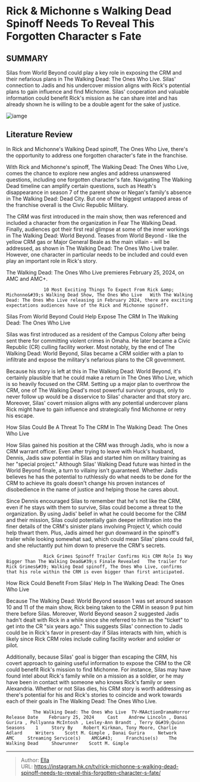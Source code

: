 # Rick &amp; Michonne s Walking Dead Spinoff Needs To Reveal This Forgotten Character s Fate


## SUMMARY 



  Silas from World Beyond could play a key role in exposing the CRM and their nefarious plans in The Walking Dead: The Ones Who Live.   Silas&#39; connection to Jadis and his undercover mission aligns with Rick&#39;s potential plans to gain influence and find Michonne.   Silas&#39; cooperation and valuable information could benefit Rick&#39;s mission as he can share intel and has already shown he is willing to be a double agent for the sake of justice.  

![iamge](https://static1.srcdn.com/wordpress/wp-content/uploads/2024/01/rick-michonne-silas-thewalkingdead.jpg)

## Literature Review

In Rick and Michonne&#39;s Walking Dead spinoff, The Ones Who Live, there&#39;s the opportunity to address one forgotten character&#39;s fate in the franchise.




With Rick and Michonne&#39;s spinoff, The Walking Dead: The Ones Who Live, comes the chance to explore new angles and address unanswered questions, including one forgotten character&#39;s fate. Navigating The Walking Dead timeline can amplify certain questions, such as Heath&#39;s disappearance in season 7 of the parent show or Negan&#39;s family&#39;s absence in The Walking Dead: Dead City. But one of the biggest untapped areas of the franchise overall is the Civic Republic Military.




The CRM was first introduced in the main show, then was referenced and included a character from the organization in Fear The Walking Dead. Finally, audiences got their first real glimpse at some of the inner workings in The Walking Dead: World Beyond. Teases from World Beyond - like the yellow CRM gas or Major General Beale as the main villain - will be addressed, as shown in The Walking Dead: The Ones Who Live trailer. However, one character in particular needs to be included and could even play an important role in Rick&#39;s story.



The Walking Dead: The Ones Who Live premieres February 25, 2024, on AMC and AMC&#43;.




                  10 Most Exciting Things To Expect From Rick &amp; Michonne&#39;s Walking Dead Show, The Ones Who Live   With The Walking Dead: The Ones Who Live releasing in February 2024, there are exciting expectations audiences have of the Rick and Michonne spinoff.   





 Silas From World Beyond Could Help Expose The CRM In The Walking Dead: The Ones Who Live 
          

Silas was first introduced as a resident of the Campus Colony after being sent there for committing violent crimes in Omaha. He later became a Civic Republic (CR) culling facility worker. Most notably, by the end of The Walking Dead: World Beyond, Silas became a CRM soldier with a plan to infiltrate and expose the military&#39;s nefarious plans to the CR government.

Because his story is left at this in The Walking Dead: World Beyond, it&#39;s certainly plausible that he could make a return in The Ones Who Live, which is so heavily focused on the CRM. Setting up a major plan to overthrow the CRM, one of The Walking Dead&#39;s most powerful survivor groups, only to never follow up would be a disservice to Silas&#39; character and that story arc. Moreover, Silas&#39; covert mission aligns with any potential undercover plans Rick might have to gain influence and strategically find Michonne or retry his escape.






 How Silas Could Be A Threat To The CRM In The Walking Dead: The Ones Who Live 
          

How Silas gained his position at the CRM was through Jadis, who is now a CRM warrant officer. Even after trying to leave with Huck&#39;s husband, Dennis, Jadis saw potential in Silas and started him on military training as her &#34;special project.&#34; Although Silas&#39; Walking Dead future was hinted in the World Beyond finale, a turn to villainy isn&#39;t guaranteed. Whether Jadis believes he has the potential to ruthlessly do what needs to be done for the CRM to achieve its goals doesn&#39;t change his proven instances of disobedience in the name of justice and helping those he cares about.

Since Dennis encouraged Silas to remember that he&#39;s not like the CRM, even if he stays with them to survive, Silas could become a threat to the organization. By using Jadis&#39; belief in what he could become for the CRM and their mission, Silas could potentially gain deeper infiltration into the finer details of the CRM&#39;s sinister plans involving Project V, which could help thwart them. Plus, Jadis aimed her gun downward in the spinoff&#39;s trailer while looking somewhat sad, which could mean Silas&#39; plans could fail, and she reluctantly put him down to preserve the CRM&#39;s secrets.




                  Rick Grimes Spinoff Trailer Confirms His CRM Role Is Way Bigger Than The Walking Dead&#39;s Finale Revealed   The trailer for Rick Grimes&#39; Walking Dead spinoff, The Ones Who Live, confirms that his role within the CRM is even bigger than first anticipated.   



 How Rick Could Benefit From Silas’ Help In The Walking Dead: The Ones Who Live 
         

Because The Walking Dead: World Beyond season 1 was set around season 10 and 11 of the main show, Rick being taken to the CRM in season 9 put him there before Silas. Moreover, World Beyond season 2 suggested Jadis hadn&#39;t dealt with Rick in a while since she referred to him as the &#34;ticket&#34; to get into the CR &#34;six years ago.&#34; This suggests Silas&#39; connection to Jadis could be in Rick&#39;s favor in present-day if Silas interacts with him, which is likely since Rick CRM roles include culling facility worker and soldier or pilot.




Additionally, because Silas&#39; goal is bigger than escaping the CRM, his covert approach to gaining useful information to expose the CRM to the CR could benefit Rick&#39;s mission to find Michonne. For instance, Silas may have found intel about Rick&#39;s family while on a mission as a soldier, or he may have been in contact with someone who knows Rick&#39;s family or seen Alexandria. Whether or not Silas dies, his CRM story is worth addressing as there&#39;s potential for his and Rick&#39;s stories to coincide and work towards each of their goals in The Walking Dead: The Ones Who Live.

              The Walking Dead: The Ones Who Live  TV-MAActionDramaHorror     Release Date    February 25, 2024     Cast    Andrew Lincoln , Danai Gurira , Pollyanna McIntosh , Lesley-Ann Brandt , Terry O&#39;Quinn     Seasons    1     Story By    Robert Kirkman, Tony Moore, Charlie Adlard     Writers    Scott M. Gimple , Danai Gurira     Network    AMC     Streaming Service(s)    AMC&#43;     Franchise(s)    The Walking Dead     Showrunner    Scott M. Gimple      


---

> Author: [Ella](https://instagram.hk.cn/)  
> URL: https://instagram.hk.cn/tv/rick-michonne-s-walking-dead-spinoff-needs-to-reveal-this-forgotten-character-s-fate/  

